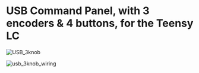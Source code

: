 # USB Command Panel, with 3 encoders & 4 buttons, for the Teensy LC

![USB_3knob](https://res.cloudinary.com/dvryuqlqn/image/upload/v1547864608/renchtech/projects/usb_controllers/usbControllers-1-3.jpg)

![usb_3knob_wiring](https://user-images.githubusercontent.com/17937334/45515838-5895be80-b777-11e8-8c05-aa1b6727117e.jpg)
